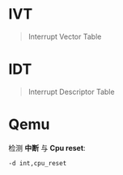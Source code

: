 # IVT

> Interrupt Vector Table

# IDT

> Interrupt Descriptor Table

# Qemu

检测 **中断** 与 **Cpu reset**:

```
-d int,cpu_reset
```

